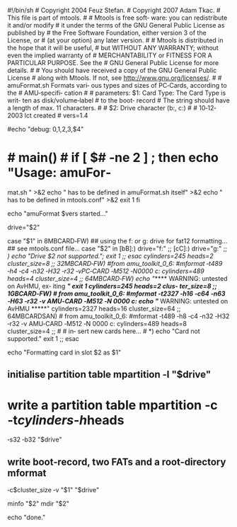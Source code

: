 #!/bin/sh  #  Copyright  2004 Feuz Stefan.  # Copyright 2007 Adam
Tkac.  # This file is part of mtools.  # # Mtools is  free  soft‐
ware:  you can redistribute it and/or modify # it under the terms
of the GNU General Public License as  published  by  #  the  Free
Software  Foundation,  either  version 3 of the License, or # (at
your option) any later version.  # # Mtools is distributed in the
hope  that it will be useful, # but WITHOUT ANY WARRANTY; without
even the implied warranty of # MERCHANTABILITY or FITNESS  FOR  A
PARTICULAR  PURPOSE.   See  the  # GNU General Public License for
more details.  # # You should have received a  copy  of  the  GNU
General  Public  License  #  along  with  Mtools.   If  not,  see
<http://www.gnu.org/licenses/>.  # #  amuFormat.sh  Formats vari‐
ous types and sizes of PC‐Cards, according to the #  AMU‐specifi‐
cation # #  parameters:   $1:   Card Type: The Card Type is writ‐
ten  as  disk/volume‐label  #                       to  the boot‐
record #                      The string should have a length  of
max.  11  characters.   #  #                $2:   Drive character
(b:, c:) # #  10‐12‐2003    lct   created # vers=1.4

#echo "debug: $0,$1,$2,$3,$4"

# # main() # if [ $# ‐ne 2 ] ; then         echo "Usage:  amuFor‐
mat.sh  <Card Type> <drive>" >&2         echo "<Card Type> has to
be defined in amuFormat.sh itself" >&2         echo "<drive>  has
to be defined in mtools.conf" >&2         exit 1 fi

echo "amuFormat $vers started..."

drive="$2"

case  "$1" in 8MBCARD‐FW)         ## using the f: or g: drive for
fat12   formatting...            ##   see   mtools.conf   file...
        case  "$2" in         [bB]:) drive="f:" ;;         [cC]:)
drive="g:" ;;         *) echo "Drive $2 not supported.";  exit  1
;;           esac          cylinders=245  heads=2  cluster_size=8
        ;;    32MBCARD‐FW)             #from     amu_toolkit_0_6:
        #mformat  ‐t489  ‐h4  ‐c4  ‐n32 ‐H32 ‐r32 ‐vPC‐CARD ‐M512
‐N0000 c:         cylinders=489 heads=4 cluster_size=4         ;;
64MBCARD‐FW)          echo "***** WARNING: untested on AvHMU, ex‐
iting *****"         exit 1         cylinders=245  heads=2  clus‐
ter_size=8         ;; 1GBCARD‐FW)         # from amu_toolkit_0_6:
        #mformat ‐t2327 ‐h16 ‐c64  ‐n63  ‐H63  ‐r32  ‐v  AMU‐CARD
‐M512  ‐N  0000 c:         echo "***** WARNING: untested on AvHMU
*****"         cylinders=2327 heads=16 cluster_size=64         ;;
64MBCARDSAN)          #  from  amu_toolkit_0_6:          #mformat
‐t489 ‐h8 ‐c4 ‐n32  ‐H32  ‐r32  ‐v  AMU‐CARD  ‐M512  ‐N  0000  c:
        cylinders=489  heads=8  cluster_size=4         ;; # # in‐
sert new cards here...  # *)         echo "Card  not  supported."
        exit 1         ;; esac

echo "Formatting card in slot $2 as $1"

## initialise partition table mpartition ‐I "$drive"

#  write  a  partition  table mpartition ‐c ‐t$cylinders ‐h$heads
‐s32 ‐b32 "$drive"

## write boot‐record,  two  FATs  and  a  root‐directory  mformat
‐c$cluster_size ‐v "$1" "$drive"

minfo "$2" mdir  "$2"

echo "done."

